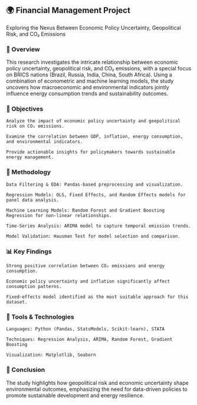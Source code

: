 ## 🌍 Financial Management Project

Exploring the Nexus Between Economic Policy Uncertainty, Geopolitical Risk, and CO₂ Emissions

### 📘 Overview

This research investigates the intricate relationship between economic policy uncertainty, geopolitical risk, and CO₂ emissions, with a special focus on BRICS nations (Brazil, Russia, India, China, South Africa). Using a combination of econometric and machine learning models, the study uncovers how macroeconomic and environmental indicators jointly influence energy consumption trends and sustainability outcomes.

### 🎯 Objectives
```
Analyze the impact of economic policy uncertainty and geopolitical risk on CO₂ emissions.

Examine the correlation between GDP, inflation, energy consumption, and environmental indicators.

Provide actionable insights for policymakers towards sustainable energy management.
```

### 🧩 Methodology
```
Data Filtering & EDA: Pandas-based preprocessing and visualization.

Regression Models: OLS, Fixed Effects, and Random Effects models for panel data analysis.

Machine Learning Models: Random Forest and Gradient Boosting Regression for non-linear relationships.

Time-Series Analysis: ARIMA model to capture temporal emission trends.

Model Validation: Hausman Test for model selection and comparison.
```

### 📊 Key Findings
```
Strong positive correlation between CO₂ emissions and energy consumption.

Economic policy uncertainty and inflation significantly affect consumption patterns.

Fixed-effects model identified as the most suitable approach for this dataset.
```

### 🧠 Tools & Technologies
```
Languages: Python (Pandas, StatsModels, Scikit-learn), STATA

Techniques: Regression Analysis, ARIMA, Random Forest, Gradient Boosting

Visualization: Matplotlib, Seaborn
```

### 📌 Conclusion

The study highlights how geopolitical risk and economic uncertainty shape environmental outcomes, emphasizing the need for data-driven policies to promote sustainable development and energy resilience.
